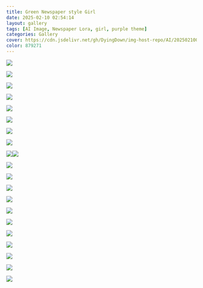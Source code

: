 ```yaml
---
title: Green Newspaper style Girl
date: 2025-02-10 02:54:14
layout: gallery
tags: [AI Image, Newspaper Lora, girl, purple theme]
categories: Gallery
cover: https://cdn.jsdelivr.net/gh/DyingDown/img-host-repo/AI/202502100256067.png
color: 879271
---
```


![](https://cdn.jsdelivr.net/gh/DyingDown/img-host-repo/AI/202502100256067.png)

![](https://cdn.jsdelivr.net/gh/DyingDown/img-host-repo/AI/202502100301675.png)

![](https://cdn.jsdelivr.net/gh/DyingDown/img-host-repo/AI/202502100310957.png)

![](https://cdn.jsdelivr.net/gh/DyingDown/img-host-repo/AI/202502100310977.png)

![](https://cdn.jsdelivr.net/gh/DyingDown/img-host-repo/AI/202502100258533.png)

![](https://cdn.jsdelivr.net/gh/DyingDown/img-host-repo/AI/202502100259447.png)

![](https://cdn.jsdelivr.net/gh/DyingDown/img-host-repo/AI/202502100259467.png)

![](https://cdn.jsdelivr.net/gh/DyingDown/img-host-repo/AI/202502100300292.png)



![](https://cdn.jsdelivr.net/gh/DyingDown/img-host-repo/AI/202502100300076.png)![](https://cdn.jsdelivr.net/gh/DyingDown/img-host-repo/AI/202502100305351.png)

![](https://cdn.jsdelivr.net/gh/DyingDown/img-host-repo/AI/202502100302814.png)

![](https://cdn.jsdelivr.net/gh/DyingDown/img-host-repo/AI/202502100305388.png)

![](https://cdn.jsdelivr.net/gh/DyingDown/img-host-repo/AI/202502100302615.png)

![](https://cdn.jsdelivr.net/gh/DyingDown/img-host-repo/AI/202502100302514.png)

![](https://cdn.jsdelivr.net/gh/DyingDown/img-host-repo/AI/202502100308934.png)

![](https://cdn.jsdelivr.net/gh/DyingDown/img-host-repo/AI/202502100303265.png)

![](https://cdn.jsdelivr.net/gh/DyingDown/img-host-repo/AI/202502100303575.png)

![](https://cdn.jsdelivr.net/gh/DyingDown/img-host-repo/AI/202502100303651.png)

![](https://cdn.jsdelivr.net/gh/DyingDown/img-host-repo/AI/202502100304519.png)

![](https://cdn.jsdelivr.net/gh/DyingDown/img-host-repo/AI/202502100307971.png)

![](https://cdn.jsdelivr.net/gh/DyingDown/img-host-repo/AI/202502100308048.png)